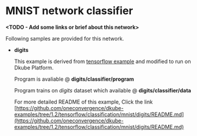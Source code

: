 # MNIST network classifier
**<TODO - Add some links or brief about this network>**

Following samples are provided for this network.
- **digits**

    This example is derived from [tensorflow example](https://github.com/tensorflow/models/tree/master/official/mnist) and modified to run on Dkube Platform.

    Program is avaliable @ **digits/classifier/program**

    Program trains on *digits* dataset which available @ **digits/classifier/data**

    For more detailed README of this example, Click the link [https://github.com/oneconvergence/dkube-examples/tree/1.2/tensorflow/classification/mnist/digits/README.md](https://github.com/oneconvergence/dkube-examples/tree/1.2/tensorflow/classification/mnist/digits/README.md)

